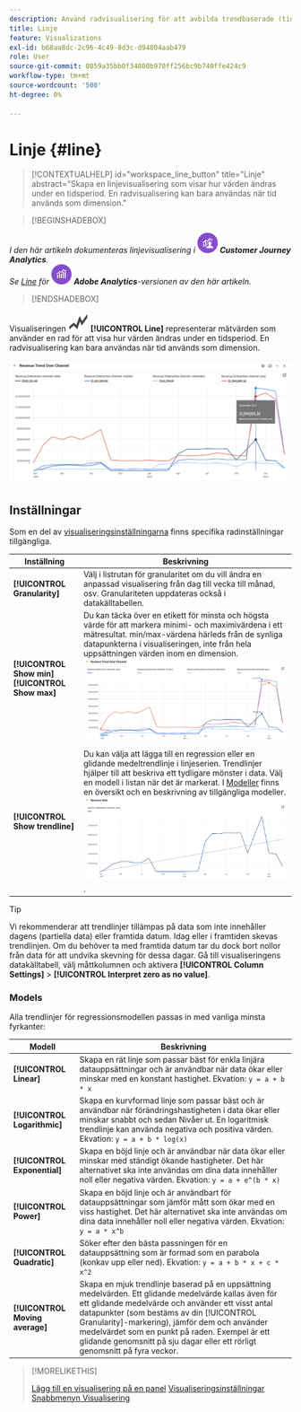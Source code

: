 ```yaml
---
description: Använd radvisualisering för att avbilda trendbaserade (tidsbaserade) datauppsättningar
title: Linje
feature: Visualizations
exl-id: b68aa8dc-2c96-4c49-8d3c-d94804aab479
role: User
source-git-commit: 0859a35bb0f34800b970ff256bc9b740ffe424c9
workflow-type: tm+mt
source-wordcount: '508'
ht-degree: 0%

---
```


# Linje {#line}

<!-- markdownlint-disable MD034 -->

>[!CONTEXTUALHELP]
>id="workspace_line_button"
>title="Linje"
>abstract="Skapa en linjevisualisering som visar hur värden ändras under en tidsperiod. En radvisualisering kan bara användas när tid används som dimension."

<!-- markdownlint-enable MD034 -->


>[!BEGINSHADEBOX]

_I den här artikeln dokumenteras linjevisualisering i_ ![CustomerJourneyAnalytics](/help/assets/icons/CustomerJourneyAnalytics.svg) _&#x200B;**Customer Journey Analytics**._<br/>_Se [Line](https://experienceleague.adobe.com/sv/docs/analytics/analyze/analysis-workspace/visualizations/line) för_ ![AdobeAnalytics](/help/assets/icons/AdobeAnalytics.svg) _&#x200B;**Adobe Analytics**-versionen av den här artikeln._

>[!ENDSHADEBOX]


Visualiseringen ![GraphTrend](/help/assets/icons/GraphTrend.svg) **[!UICONTROL Line]** representerar mätvärden som använder en rad för att visa hur värden ändras under en tidsperiod. En radvisualisering kan bara användas när tid används som dimension.

![Radvisualisering](assets/line-viz.png)


## Inställningar

Som en del av [visualiseringsinställningarna](freeform-analysis-visualizations.md#settings) finns specifika radinställningar tillgängliga.

| Inställning | Beskrivning |
|---|---|
| **[!UICONTROL Granularity]** | Välj i listrutan för granularitet om du vill ändra en anpassad visualisering från dag till vecka till månad, osv. Granulariteten uppdateras också i datakälltabellen. |
| **[!UICONTROL Show min]** <br/>**[!UICONTROL Show max]** | Du kan täcka över en etikett för minsta och högsta värde för att markera minimi- och maximivärdena i ett mätresultat. min/max-värdena härleds från de synliga datapunkterna i visualiseringen, inte från hela uppsättningen värden inom en dimension.<br/>![En övertäckning med etiketten för minsta och högsta värde.](assets/min-max-labels.png) |
| **[!UICONTROL Show trendline]** | Du kan välja att lägga till en regression eller en glidande medeltrendlinje i linjeserien. Trendlinjer hjälper till att beskriva ett tydligare mönster i data. Välj en modell i listan när det är markerat. I [Modeller](#models) finns en översikt och en beskrivning av tillgängliga modeller.<br/>![Linjär trendlinje](assets/show-linear-trendline.png). |

>[!TIP]
>
>Vi rekommenderar att trendlinjer tillämpas på data som inte innehåller dagens (partiella data) eller framtida datum. Idag eller i framtiden skevas trendlinjen. Om du behöver ta med framtida datum tar du dock bort nollor från data för att undvika skevning för dessa dagar. Gå till visualiseringens datakälltabell, välj måttkolumnen och aktivera **[!UICONTROL Column Settings]** > **[!UICONTROL Interpret zero as no value]**.



### Models

Alla trendlinjer för regressionsmodellen passas in med vanliga minsta fyrkanter:

| Modell | Beskrivning |
| --- | --- |
| **[!UICONTROL Linear]** | Skapa en rät linje som passar bäst för enkla linjära datauppsättningar och är användbar när data ökar eller minskar med en konstant hastighet. Ekvation: `y = a + b * x` |
| **[!UICONTROL Logarithmic]** | Skapa en kurvformad linje som passar bäst och är användbar när förändringshastigheten i data ökar eller minskar snabbt och sedan Nivåer ut. En logaritmisk trendlinje kan använda negativa och positiva värden. Ekvation: `y = a + b * log(x)` |
| **[!UICONTROL Exponential]** | Skapa en böjd linje och är användbar när data ökar eller minskar med ständigt ökande hastigheter. Det här alternativet ska inte användas om dina data innehåller noll eller negativa värden. Ekvation: `y = a + e^(b * x)` |
| **[!UICONTROL Power]** | Skapa en böjd linje och är användbart för datauppsättningar som jämför mått som ökar med en viss hastighet. Det här alternativet ska inte användas om dina data innehåller noll eller negativa värden. Ekvation: `y = a * x^b` |
| **[!UICONTROL Quadratic]** | Söker efter den bästa passningen för en datauppsättning som är formad som en parabola (konkav upp eller ned). Ekvation: `y = a + b * x + c * x^2` |
| **[!UICONTROL Moving average]** | Skapa en mjuk trendlinje baserad på en uppsättning medelvärden. Ett glidande medelvärde kallas även för ett glidande medelvärde och använder ett visst antal datapunkter (som bestäms av din [!UICONTROL Granularity]-markering), jämför dem och använder medelvärdet som en punkt på raden. Exempel är ett glidande genomsnitt på sju dagar eller ett rörligt genomsnitt på fyra veckor. |

>[!MORELIKETHIS]
>
>[Lägg till en visualisering på en panel](/help/analysis-workspace/visualizations/freeform-analysis-visualizations.md#add-visualizations-to-a-panel)
>[Visualiseringsinställningar](/help/analysis-workspace/visualizations/freeform-analysis-visualizations.md#settings)
>[Snabbmenyn Visualisering ](/help/analysis-workspace/visualizations/freeform-analysis-visualizations.md#context-menu)
>

